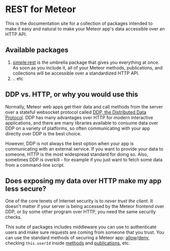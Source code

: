 # REST for Meteor

This is the documentation site for a collection of packages intended to make it easy and natural to make your Meteor app's data accessible over an HTTP API.

## Available packages

1. [simple:rest](rest.md) is the umbrella package that gives you everything at once. As soon as you include it, all of your Meteor methods, publications, and collections will be accessible over a standardized HTTP API.
2. .. etc

## DDP vs. HTTP, or why you would use this

Normally, Meteor web apps get their data and call methods from the server over a stateful websocket protocol called [DDP, the Distributed Data Protocol](https://www.meteor.com/ddp). DDP has many advantages over HTTP for modern interactive applications, and there are many libraries available to consume data over DDP on a variety of platforms, so often communicating with your app directly over DDP is the best choice.

However, DDP is not always the best option when your app is communicating with an external service. If you want to provide your data to someone, HTTP is the most widespread standard for doing so. Also, sometimes DDP is overkill - for example if you just want to fetch some data from a command-line script.

## Does exposing my data over HTTP make my app less secure?

One of the core tenets of Internet security is to _never trust the client_. It doesn't matter if your server is being accessed by the Meteor frontend over DDP, or by some other program over HTTP, you need the same security checks.

This suite of packages includes middleware you can use to authenticate users and make sure requests are coming from someone that you trust. You can use the standard methods of securing a Meteor app: [allow](http://docs.meteor.com/#/full/allow)/[deny](http://docs.meteor.com/#/full/deny), checking `this.userId` inside [methods](http://docs.meteor.com/#/full/method_userId) and [publications](http://docs.meteor.com/#/full/publish_userId), etc.
